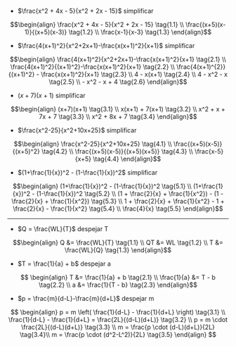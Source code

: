 - $\frac{x^2 + 4x - 5}{x^2 + 2x - 15}$ simplificar
```math
\begin{align}
\frac{x^2 + 4x - 5}{x^2 + 2x - 15} \tag{1.1} \\
\frac{(x+5)(x-1)}{(x+5)(x-3)} \tag{1.2} \\
\frac{x-1}{x-3} \tag{1.3}
\end{align}
```
- $\frac{4(x+1)^2}{x^2+2x+1}-\frac{x(x+1)^2}{x+1}$ simplificar

```math
\begin{align}
\frac{4(x+1)^2}{x^2+2x+1}-\frac{x(x+1)^2}{x+1} \tag{2.1} \\
\frac{4(x+1)^2}{(x+1)^2}-\frac{x(x+1)^2}{x+1} \tag{2.2} \\
\frac{4(x+1)^{2}}{(x+1)^2} - \frac{x(x+1)^2}{x+1} \tag{2.3} \\
4 - x(x+1) \tag{2.4} \\
4 - x^2 - x \tag{2.5} \\
- x^2 - x + 4 \tag{2.6}
\end{align}
```
- $(x+7)(x+1)$ simplificar
```math
\begin{align}
(x+7)(x+1) \tag{3.1} \\
x(x+1) + 7(x+1) \tag{3.2} \\
x^2 + x + 7x + 7 \tag{3.3} \\
x^2 + 8x + 7 \tag{3.4}
\end{align}
```
- $\frac{x^2-25}{x^2+10x+25}$ simplificar
```math
\begin{align}
\frac{x^2-25}{x^2+10x+25} \tag{4.1} \\
\frac{(x+5)(x-5)}{(x+5)^2} \tag{4.2} \\
\frac{(x+5)(x-5)}{(x+5)(x+5)} \tag{4.3} \\
\frac{x-5}{x+5} \tag{4.4}
\end{align}
```
- $(1+\frac{1}{x})^2 - (1-\frac{1}{x})^2$ simplificar
```math
\begin{align}
(1+\frac{1}{x})^2 - (1-\frac{1}{x})^2 \tag{5.1} \\
(1+\frac{1}{x})^2 - (1-\frac{1}{x})^2 \tag{5.2} \\
(1 + \frac{2}{x} + \frac{1}{x^2}) - (1 - \frac{2}{x} + \frac{1}{x^2}) \tag{5.3} \\
1 + \frac{2}{x} + \frac{1}{x^2} - 1 + \frac{2}{x} - \frac{1}{x^2} \tag{5.4} \\
\frac{4}{x} \tag{5.5}
\end{align}
```
----
- $Q = \frac{WL}{T}$ despejar T
```math
\begin{align}
Q &= \frac{WL}{T} \tag{1.1} \\
QT &= WL \tag{1.2} \\
T &= \frac{WL}{Q} \tag{1.3}
\end{align}
```
- $T = \frac{1}{a} + b$ despejar a
```math

\begin{align}
T &= \frac{1}{a} + b \tag{2.1} \\
\frac{1}{a} &= T - b \tag{2.2} \\
a &= \frac{1}{T - b} \tag{2.3}
\end{align}
```
- $p = \frac{m}{d-L}-\frac{m}{d+L}$ despejar m
```math

\begin{align} 
p = m \left( \frac{1}{d-L} - \frac{1}{d+L} \right) \tag{3.1} \\
\frac{1}{d-L} - \frac{1}{d+L} = \frac{2L}{(d-L)(d+L)} \tag{3.2} \\ 
p = m \cdot \frac{2L}{(d-L)(d+L)} \tag{3.3} \\
m = \frac{p \cdot (d-L)(d+L)}{2L}  \tag{3.4}\\
m = \frac{p \cdot (d^2-L^2)}{2L} \tag{3.5}
\end{align}

```

